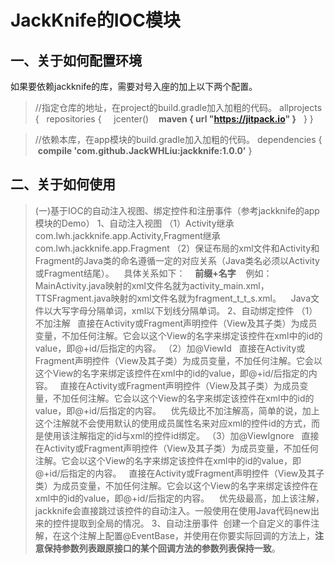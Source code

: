 JackKnife的IOC模块
================================

一、关于如何配置环境
--------------------------------
如果要依赖jackknife的库，需要对号入座的加上以下两个配置。
> //指定仓库的地址，在project的build.gradle加入加粗的代码。
> allprojects {
>   repositories {
>     jcenter()
>     <b>maven { url "https://jitpack.io" }</b>
>   }
> }

> //依赖本库，在app模块的build.gradle加入加粗的代码。
> dependencies {
>   <b>compile 'com.github.JackWHLiu:jackknife:1.0.0'</b>
> }

二、关于如何使用
--------------------------------
> (一)基于IOC的自动注入视图、绑定控件和注册事件（参考jackknife的app模块的Demo）
> 1、自动注入视图
> （1）Activity继承com.lwh.jackknife.app.Activity,Fragment继承com.lwh.jackknife.app.Fragment
> （2）保证布局的xml文件和Activity和Fragment的Java类的命名遵循一定的对应关系（Java类名必须以Activity或Fragment结尾）。
    具体关系如下：
    <b>前缀+名字</b>
    例如：MainActivity.java映射的xml文件名就为activity_main.xml，TTSFragment.java映射的xml文件名就为fragment_t_t_s.xml。
    Java文件以大写字母分隔单词，xml以下划线分隔单词。
> 2、自动绑定控件
> （1）不加注解
    直接在Activity或Fragment声明控件（View及其子类）为成员变量，不加任何注解。它会以这个View的名字来绑定该控件在xml中的id的value，即@+id/后指定的内容。
> （2）加@ViewId
    直接在Activity或Fragment声明控件（View及其子类）为成员变量，不加任何注解。它会以这个View的名字来绑定该控件在xml中的id的value，即@+id/后指定的内容。
    直接在Activity或Fragment声明控件（View及其子类）为成员变量，不加任何注解。它会以这个View的名字来绑定该控件在xml中的id的value，即@+id/后指定的内容。
    优先级比不加注解高，简单的说，加上这个注解就不会使用默认的使用成员属性名来对应xml的控件id的方式，而是使用该注解指定的id与xml的控件id绑定。
> （3）加@ViewIgnore
    直接在Activity或Fragment声明控件（View及其子类）为成员变量，不加任何注解。它会以这个View的名字来绑定该控件在xml中的id的value，即@+id/后指定的内容。
    直接在Activity或Fragment声明控件（View及其子类）为成员变量，不加任何注解。它会以这个View的名字来绑定该控件在xml中的id的value，即@+id/后指定的内容。
    优先级最高，加上该注解，jackknife会直接跳过该控件的自动注入。一般使用在使用Java代码new出来的控件提取到全局的情况。
> 3、自动注册事件
  创建一个自定义的事件注解，在这个注解上配置@EventBase，并使用在你要实际回调的方法上，<b>注意保持参数列表跟原接口的某个回调方法的参数列表保持一致</b>。

